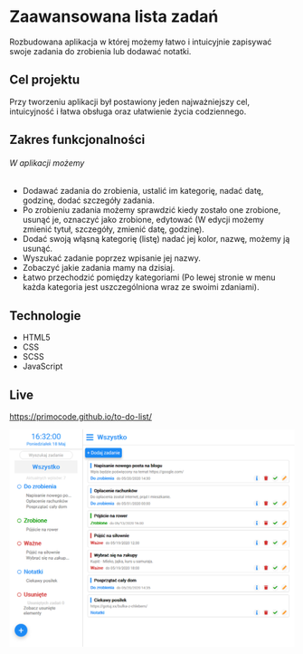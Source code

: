 # Zaawansowana lista zadań
Rozbudowana aplikacja w której możemy łatwo i intuicyjnie zapisywać swoje zadania do zrobienia lub dodawać notatki.

## Cel projektu
Przy tworzeniu aplikacji był postawiony jeden najważniejszy cel, intuicyjność i łatwa obsługa oraz ułatwienie życia codziennego.

## Zakres funkcjonalności
  ######  W aplikacji możemy
  - Dodawać zadania do zrobienia, ustalić im kategorię, nadać datę, godzinę, dodać szczegóły zadania. 
  - Po zrobieniu zadania możemy sprawdzić kiedy zostało one zrobione, usunąć je, oznaczyć jako zrobione, edytować (W edycji możemy zmienić tytuł, szczegóły, zmienić datę, godzinę).
  - Dodać swoją włąsną kategorię (listę) nadać jej kolor, nazwę, możemy ją usunąć. 
  - Wyszukać zadanie poprzez wpisanie jej nazwy.
  - Zobaczyć jakie zadania mamy na dzisiaj.
  - Łatwo przechodzić pomiędzy kategoriami (Po lewej stronie w menu każda kategoria jest uszczególniona wraz ze swoimi zdaniami).

## Technologie
  - HTML5
  - CSS
  - SCSS
  - JavaScript

## Live
https://primocode.github.io/to-do-list/

![image](https://github.com/Primocode/to-do-list/blob/master/images/main-photo.png)

